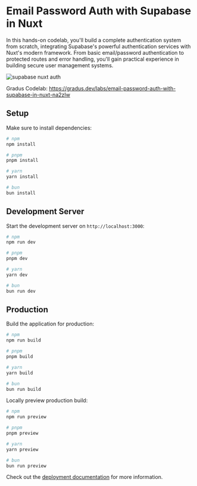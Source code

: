 # Email Password Auth with Supabase in Nuxt
In this hands-on codelab, you'll build a complete authentication system from scratch, integrating Supabase's powerful authentication services with Nuxt's modern framework. From basic email/password authentication to protected routes and error handling, you'll gain practical experience in building secure user management systems.

![supabase nuxt auth](https://github.com/user-attachments/assets/18be9fda-b9a1-4377-a879-f6de058c88b7)

Gradus Codelab: https://gradus.dev/labs/email-password-auth-with-supabase-in-nuxt-na2zIw


## Setup

Make sure to install dependencies:

```bash
# npm
npm install

# pnpm
pnpm install

# yarn
yarn install

# bun
bun install
```

## Development Server

Start the development server on `http://localhost:3000`:

```bash
# npm
npm run dev

# pnpm
pnpm dev

# yarn
yarn dev

# bun
bun run dev
```

## Production

Build the application for production:

```bash
# npm
npm run build

# pnpm
pnpm build

# yarn
yarn build

# bun
bun run build
```

Locally preview production build:

```bash
# npm
npm run preview

# pnpm
pnpm preview

# yarn
yarn preview

# bun
bun run preview
```

Check out the [deployment documentation](https://nuxt.com/docs/getting-started/deployment) for more information.
